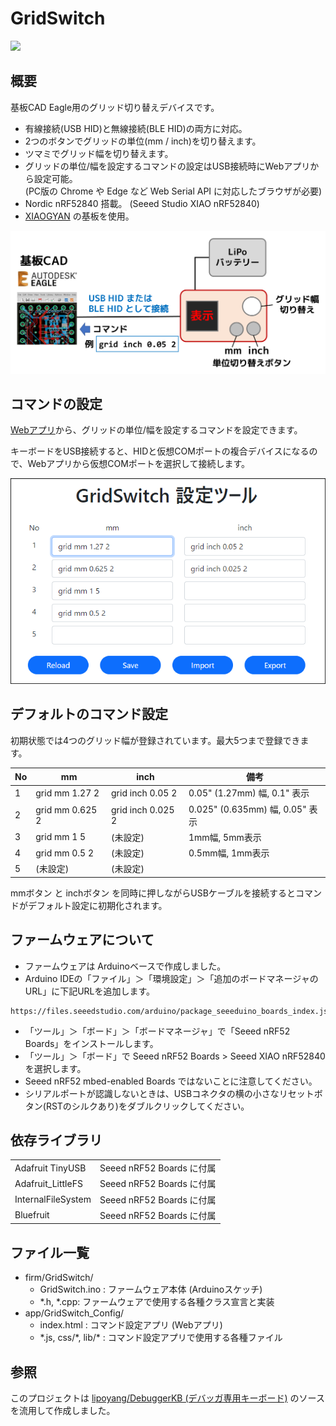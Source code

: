 GridSwitch
=========
<img src="img/photo.jpg" width="600">

## 概要
基板CAD Eagle用のグリッド切り替えデバイスです。
* 有線接続(USB HID)と無線接続(BLE HID)の両方に対応。
* 2つのボタンでグリッドの単位(mm / inch)を切り替えます。
* ツマミでグリッド幅を切り替えます。
* グリッドの単位/幅を設定するコマンドの設定はUSB接続時にWebアプリから設定可能。<br>(PC版の Chrome や Edge など Web Serial API に対応したブラウザが必要)
* Nordic nRF52840 搭載。 (Seeed Studio XIAO nRF52840)
* [XIAOGYAN](https://github.com/algyan/XIAOGYAN) の基板を使用。

<img src="img/overview.png" width="600">

## コマンドの設定
[Webアプリ](app/DebuggerKB_Config/)から、グリッドの単位/幅を設定するコマンドを設定できます。

キーボードをUSB接続すると、HIDと仮想COMポートの複合デバイスになるので、Webアプリから仮想COMポートを選択して接続します。

<img src="img/app.png" width="600">

## デフォルトのコマンド設定
初期状態では4つのグリッド幅が登録されています。最大5つまで登録できます。

| No | mm | inch | 備考 |
| -- | -- | ---- | ---- |
| 1  | grid mm 1.27 2   | grid inch 0.05 2  | 0.05" (1.27mm) 幅, 0.1" 表示    |
| 2  | grid mm 0.625  2 | grid inch 0.025 2 | 0.025" (0.635mm) 幅, 0.05" 表示 |
| 3  | grid mm 1 5      | (未設定)          | 1mm幅, 5mm表示   |
| 4  | grid mm 0.5 2    | (未設定)          | 0.5mm幅, 1mm表示 |
| 5  | (未設定)　        | (未設定)          |   |


mmボタン と inchボタン を同時に押しながらUSBケーブルを接続するとコマンドがデフォルト設定に初期化されます。

## ファームウェアについて

* ファームウェアは Arduinoベースで作成しました。
* Arduino IDEの「ファイル」＞「環境設定」＞「追加のボードマネージャのURL」に下記URLを追加します。
```
https://files.seeedstudio.com/arduino/package_seeeduino_boards_index.json
```
* 「ツール」＞「ボード」＞「ボードマネージャ」で「Seeed nRF52 Boards」をインストールします。
* 「ツール」＞「ボード」で Seeed nRF52 Boards > Seeed XIAO nRF52840 を選択します。
* Seeed nRF52 mbed-enabled Boards ではないことに注意してください。
* シリアルポートが認識しないときは、USBコネクタの横の小さなリセットボタン(RSTのシルクあり)をダブルクリックしてください。

## 依存ライブラリ
<table>
<tr><td>Adafruit TinyUSB  </td><td>Seeed nRF52 Boards に付属</td></tr>
<tr><td>Adafruit_LittleFS </td><td>Seeed nRF52 Boards に付属</td></tr>
<tr><td>InternalFileSystem</td><td>Seeed nRF52 Boards に付属</td></tr>
<tr><td>Bluefruit         </td><td>Seeed nRF52 Boards に付属</td></tr>
</table>

## ファイル一覧

* firm/GridSwitch/
    * GridSwitch.ino : ファームウェア本体 (Arduinoスケッチ)
    * \*.h, \*.cpp: ファームウェアで使用する各種クラス宣言と実装
* app/GridSwitch_Config/ 
    * index.html : コマンド設定アプリ (Webアプリ)
    * \*.js, css/\*, lib/\* : コマンド設定アプリで使用する各種ファイル

## 参照

このプロジェクトは [lipoyang/DebuggerKB (デバッガ専用キーボード)](https://github.com/lipoyang/DebuggerKB) のソースを流用して作成しました。